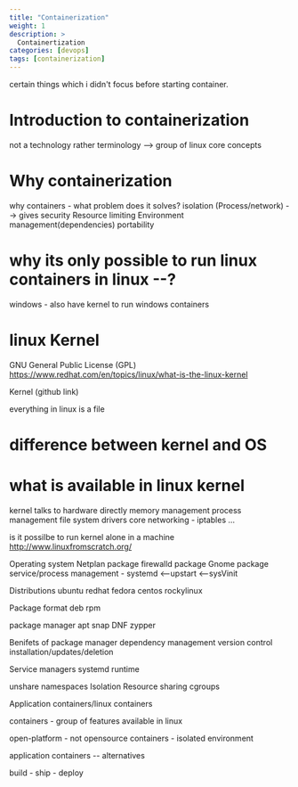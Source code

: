 ```yaml
---
title: "Containerization"
weight: 1
description: >
  Containertization 
categories: [devops]
tags: [containerization]
---
```


certain things which i didn't focus before starting container.

# Introduction to containerization
not a technology rather terminology --> group of linux core concepts 

# Why containerization 
  why containers - what problem does it solves?
  isolation (Process/network) --> gives security 
  Resource limiting 
  Environment management(dependencies)
    portability 

# why its only possible to run linux containers in linux --?

windows - also have kernel to run windows containers


# linux Kernel 
GNU General Public License (GPL)
https://www.redhat.com/en/topics/linux/what-is-the-linux-kernel

Kernel (github link)

everything in linux is a file


# difference between kernel and OS 

# what is available in linux kernel

kernel talks to hardware directly 
    memory management 
    process management 
    file system 
    drivers 
    core networking - iptables 
    ...

is it possilbe to run kernel alone in a machine 
    http://www.linuxfromscratch.org/

Operating system 
  Netplan package 
  firewalld package 
  Gnome package 
  service/process management - systemd <--upstart <--sysVinit

Distributions 
  ubuntu
  redhat
  fedora
  centos
  rockylinux

Package format
  deb
  rpm

package manager
  apt
  snap
  DNF 
  zypper

Benifets of package manager
  dependency management 
  version control
  installation/updates/deletion


Service managers 
  systemd
  runtime 
  

unshare 
namespaces 
Isolation
Resource sharing 
cgroups



Application containers/linux containers 


containers - group of features available in linux 

open-platform - not opensource 
containers - isolated environment 

application containers -- alternatives 

build - ship - deploy 